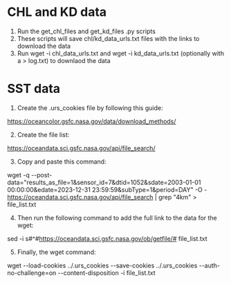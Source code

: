 # CHL and KD data

1. Run the get_chl_files and get_kd_files .py scripts
2. These scripts will save chl/kd_data_urls.txt files with the links to download the data
3. Run wget -i chl_data_urls.txt and wget -i kd_data_urls.txt (optionally with a > log.txt) to downlaod the data

# SST data

1. Create the .urs_cookies file by following this guide:

https://oceancolor.gsfc.nasa.gov/data/download_methods/

2. Create the file list:

https://oceandata.sci.gsfc.nasa.gov/api/file_search/

3. Copy and paste this command:

wget -q --post-data="results_as_file=1&sensor_id=7&dtid=1052&sdate=2003-01-01 00:00:00&edate=2023-12-31 23:59:59&subType=1&period=DAY" -O - https://oceandata.sci.gsfc.nasa.gov/api/file_search 
| grep "4km" > file_list.txt

4. Then run the following command to add the full link to the data for the wget:

sed -i s#^#https://oceandata.sci.gsfc.nasa.gov/ob/getfile/# file_list.txt

5. Finally, the wget command:

wget --load-cookies ../.urs_cookies --save-cookies ../.urs_cookies --auth-no-challenge=on --content-disposition -i file_list.txt 




